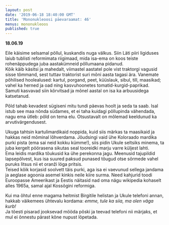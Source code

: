 ```yaml
---
layout: post
date: '2019-06-18 18:40:00 GMT'
title: 'Mononukleoosi päevaraamat: 46'
menus: mononukleoos
published: true
---
```

**18.06.19**

Eile käisime selsamal põllul, kuskandis nuga välkus. Siin Läti piiri ligiduses laiub tublisti reformimata riigimaad, mida isa-ema on koos teiste rohenäppudega juba aastakümneid põllumaana pidanud.  
Kõik käib käsitsi ja mahedalt, viimastel aastatel pole vist traktorgi vagusid sisse tõmmand, sest tuttav traktorist suri mõni aasta tagasi ära. Vanemate põhilised hoolealused: kartul, porgand, peet, küüslauk, sibul, till, maasikad; vahel ka herned ja oad ning kasvuhoonetes tomatid-kurgid-paprikad. Samuti kasvavad siin kõrvitsad ja mõnel aastal on isa ka arbuusidega katsetanud.  

Põld tahab kevadest sügiseni mitu tundi päevas hoolt ja seda ta saab. Isal istub see maa nõnda südames, et ei taha kuidagi põllupinda vähendada, nagu ema ütleb: põld on tema elu. Otsustavalt on mõlemad keeldunud ka arvutivärgendusest.  

Ukuga tahtsin kartulimardikaid noppida, kuid siis märkas ta maasikaid ja hakkas neid mõminal lõhverdama. Jõudsingi vaid ühe Koloraado mardika purki pista (ema sai neid kokku kümme!), siis pidin Ukule seltsiks minema, ta juba kergelt pöörasena sikutas seal tooreidki marju varre küljest lahti.  
Ema leidis mardika tõukusid ka ühe perekonna jagu. Meenusid tajupildid lapsepõlvest, kus isa suured paksud punased tõugud otse sõrmede vahel puruks litsus nii et oranži löga pritsis.  
Teised kõik korjasid soolvett täis purki, aga isa ei vaevunud sellega jandama ja aeglase agoonia asemel kinkis neile kiire surma. Need kahjurid toodi Euroopasse Ameerikast ja Eestis näitasid nad oma nägu wikipedia kohaselt alles 1965a, samal ajal Kossõgini reformiga.  

Kui ma õhtul enne magama heitmist Birgitile helistan ja Ukule telefoni annan, hakkab väikemees ühtevalu kordama: *emme, tule ka siia, ma olen väga kurb!*  
Ja tõesti pisarad jooksevad mööda põski ja teevad telefoni nii märjaks, et mul ei õnnestu pärast kõne nupust lõpetada.
